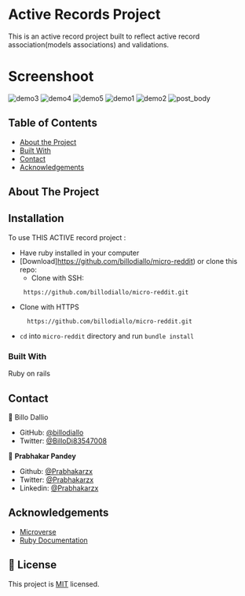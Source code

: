 # Active Records Project
This is an active record project built to reflect active record association(models associations) and validations.

# Screenshoot
![demo3](https://user-images.githubusercontent.com/11162987/110584149-d20f9b80-817f-11eb-82ed-c6257602f3ed.JPG)
![demo4](https://user-images.githubusercontent.com/11162987/110584158-d3d95f00-817f-11eb-9c4a-471b83ba33a3.JPG)
![demo5](https://user-images.githubusercontent.com/11162987/110584161-d3d95f00-817f-11eb-9d58-6bdf9d1b9f4e.JPG)
![demo1](https://user-images.githubusercontent.com/11162987/110584162-d471f580-817f-11eb-83f6-9fd17f0f7bbc.JPG)
![demo2](https://user-images.githubusercontent.com/11162987/110584164-d50a8c00-817f-11eb-851e-00081e00a1ea.JPG)
![post_body](https://user-images.githubusercontent.com/11162987/110599232-b615f500-8193-11eb-92c5-6a34d54fead1.JPG)
<!-- TABLE OF CONTENTS -->
## Table of Contents

* [About the Project](#about-the-project)
* [Built With](#built-with)
* [Contact](#contact)
* [Acknowledgements](#acknowledgements)


<!-- ABOUT THE PROJECT -->
## About The Project


<!-- ABOUT THE PROJECT -->
## Installation

To use THIS ACTIVE record project :
* Have ruby installed in your computer
* [Download]https://github.com/billodiallo/micro-reddit) or clone this repo:
  - Clone with SSH:
  ```
   https://github.com/billodiallo/micro-reddit.git
  ```
- Clone with HTTPS
  ```
    https://github.com/billodiallo/micro-reddit.git
  ```
* `cd` into `micro-reddit` directory and run `bundle install`



### Built With
Ruby on rails


<!-- CONTACT -->
## Contact

👤 Billo Dallio

- GitHub: [@billodiallo](https://github.com/billodiallo)
- Twitter: [@BilloDi83547008](https://twitter.com/BilloDi83547008)

👤 **Prabhakar Pandey**

- Github: [@Prabhakarzx](https://github.com/Prabhakarzx)
- Twitter: [@Prabhakarzx](https://twitter.com/prabhakarzx)
- Linkedin: [@Prabhakarzx](https://www.linkedin.com/in/prabhakarzx/)

<!-- ACKNOWLEDGEMENTS -->
## Acknowledgements
* [Microverse](https://www.microverse.org/)
* [Ruby Documentation](https://www.ruby-lang.org/en/documentation/)


## 📝 License

This project is [MIT](LICENSE) licensed.

